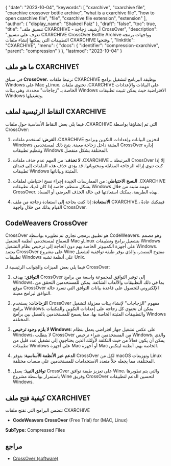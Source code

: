 {
  "date": "2023-10-04",
  "keywords": [
    "cxarchive",
    "cxarchive file",
    "cxarchive crossover bottle archive",
    "what is a cxarchive file",
    "how to open cxarchive file",
    "file",
    "cxarchive file extension",
    "extension"
  ],
  "author": {
    "display_name": "Shakeel Faiz"
  },
  "draft": "false",
  "toc": true,
  "title": "تنسيق ملف CXARCHIVE - أرشيف زجاجة CrossOver",
  "description": "تعرف على تنسيق CXARCHIVE CrossOver Bottle Archive وواجهات برمجة التطبيقات التي يمكنها إنشاء ملفات CXARCHIVE وفتحها.",
  "linktitle": "CXARCHIVE",
  "menu": {
    "docs": {
      "identifier": "compression-cxarchive",
      "parent": "compression"
    }
  },
  "lastmod": "2023-10-04"
}

## ما هو ملف CXARCHIVE؟

في سياق **CrossOver**، ترتبط ملفات CXARCHIVE بوظيفة البرنامج لتشغيل برامج Windows على Mac وLinux. تحتوي ملفات .CXARCHIVE على البيانات والإعدادات الخاصة بـ "زجاجات" محددة، وهي بيئات Windows الافتراضية حيث يمكن تثبيت تطبيقات Windows وتشغيلها.

## النقاط الرئيسية لملف CXARCHIVE

فيما يلي بعض النقاط الأساسية حول ملفات .CXARCHIVE التي تم إنشاؤها بواسطة CrossOver:

1. **الغرض**: تُستخدم ملفات .CXARCHIVE لتخزين البيانات وإعدادات التكوين وبرامج Windows المثبتة داخل زجاجة معينة. يتيح ذلك لمستخدمي CrossOver إدارة وتنظيم تطبيقات Windows المختلفة بشكل منفصل.
    
2. **لا تحذف**: من المهم عدم حذف ملفات .CXARCHIVE المرتبطة بـ CrossOver إلا إذا كنت تنوي إزالة الزجاجة المقابلة ومحتوياتها. قد يؤدي حذف هذه الملفات إلى فقدان تطبيقات Windows المثبتة وبياناتها.
    
3. **النسخ الاحتياطي**: من الممارسات الجيدة إجراء نسخ احتياطي لملفات .CXARCHIVE بشكل منتظم، خاصة إذا كان لديك تطبيقات Windows مهمة مثبتة من خلال CrossOver. بهذه الطريقة، يمكنك استعادتها في حالة الحذف العرضي أو الفساد.
    
4. **الاستعادة**: إذا كنت بحاجة إلى استعادة زجاجة من ملف CXARCHIVE.، فيمكنك عادةً القيام بذلك من خلال واجهة CrossOver.

## CodeWeavers CrossOver

CrossOver هو تطبيق برمجي تجاري تم تطويره بواسطة CodeWeavers. وهو مصمم للسماح لمستخدمي أنظمة التشغيل Mac وLinux بتشغيل برامج وتطبيقات Windows على أجهزة الكمبيوتر الخاصة بهم دون الحاجة إلى ترخيص نظام التشغيل Windows. يعتمد CrossOver على مشروع Wine مفتوح المصدر، والذي يوفر طبقة توافقية لتشغيل تطبيقات Windows على أنظمة تشبه Unix.

فيما يلي بعض الميزات والجوانب الرئيسية لـ CrossOver:

1. **التوافق**: يهدف CrossOver إلى توفير التوافق لمجموعة واسعة من برامج Windows، بما في ذلك التطبيقات والألعاب الشائعة. يمكن للمستخدمين التحقق من موقع CrossOver الإلكتروني للحصول على قاعدة بيانات التوافق التي تسرد حالة التوافق لبرامج معينة.
    
2. **الزجاجات**: يستخدم CrossOver مفهوم "الزجاجات" لإنشاء بيئات معزولة لتشغيل برامج Windows. يمكن أن تحتوي كل زجاجة على إعدادات التكوين والمكتبات والتطبيقات المثبتة الخاصة بها، مما يسمح للمستخدمين بالفصل بين برامج Windows المختلفة.
    
3. **لا يلزم وجود ترخيص Windows**: على عكس تشغيل جهاز افتراضي يعمل بنظام Windows، لا يتطلب CrossOver من المستخدمين شراء ترخيص Windows، والذي يمكن أن يكون فعالاً من حيث التكلفة لأولئك الذين يحتاجون إلى تشغيل عدد قليل من تطبيقات Windows على أجهزة Mac أو أجهزة Mac الخاصة بهم. أنظمة لينكس.
    
4. **الدعم عبر الأنظمة الأساسية**: يتوفر CrossOver لكل من macOS وتوزيعات Linux المختلفة، مما يجعله حلاً متعدد الاستخدامات للمستخدمين على منصات مختلفة.
    
5. **توافق النبيذ**: يعمل CrossOver على تعزيز طبقة توافق Wine، والتي يتم تطويرها باستمرار بواسطة مشروع Wine وفريق CrossOver لتحسين الدعم لتطبيقات Windows.

## كيفية فتح ملف CXARCHIVE؟

تتضمن البرامج التي تفتح ملفات CXARCHIVE

- **CodeWeavers CrossOver** (Free Trial) for (MAC, Linux)

**SubType:** Compressed Files

## مراجع
* [CrossOver (software)](https://en.wikipedia.org/wiki/CrossOver_(software))
